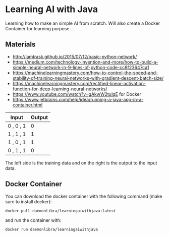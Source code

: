 # Learning AI with Java
Learning how to make an simple AI from scratch. Will also create a Docker Container for learning purpose.

## Materials
 - http://iamtrask.github.io/2015/07/12/basic-python-network/
 - https://medium.com/technology-invention-and-more/how-to-build-a-simple-neural-network-in-9-lines-of-python-code-cc8f23647ca1
 - https://machinelearningmastery.com/how-to-control-the-speed-and-stability-of-training-neural-networks-with-gradient-descent-batch-size/
 - https://machinelearningmastery.com/rectified-linear-activation-function-for-deep-learning-neural-networks/
 - https://www.youtube.com/watch?v=gAkwW2tuIqE for Docker
 - https://www.jetbrains.com/help/idea/running-a-java-app-in-a-container.html

| Input  | Output |
| ------------- | ------------- |
| 0 , 0 , 1  | 0  |
| 1 , 1 , 1  | 1  |
| 1 , 0 , 1  | 1  |
| 0 , 1 , 1  | 0  |

The left side is the training data and on the right is the output to the input data.

## Docker Container
You can download the docker container with the following command (make sure to install docker):

```bash
docker pull daemonlibra/learningaiwithjava:latest
```
 
and run the container with: 
 
```bash
docker run daemonlibra/learningaiwithjava
```
 
